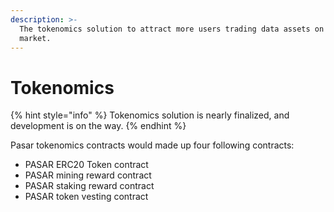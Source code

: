 ```yaml
---
description: >-
  The tokenomics solution to attract more users trading data assets on Pasar
  market.
---
```


# Tokenomics

{% hint style="info" %}
Tokenomics solution is nearly finalized, and development is on the way.
{% endhint %}

Pasar tokenomics contracts would made up four following contracts:

* PASAR ERC20 Token contract
* PASAR mining reward contract
* PASAR staking reward contract
* PASAR token vesting contract
